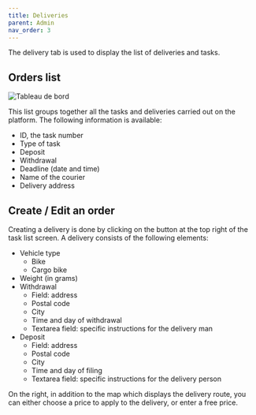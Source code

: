 ```yaml
---
title: Deliveries
parent: Admin
nav_order: 3
---
```


The delivery tab is used to display the list of deliveries and tasks.

## Orders list

<span class="zoomable">![Tableau de bord](/assets/images/livraisons_fr.png)</span>

This list groups together all the tasks and deliveries carried out on the platform. The following information is available:
  - ID, the task number
  - Type of task
  - Deposit
  - Withdrawal
  - Deadline (date and time)
  - Name of the courier
  - Delivery address

## Create / Edit an order

Creating a delivery is done by clicking on the button at the top right of the task list screen. A delivery consists of the following elements:
- Vehicle type
  - Bike
  - Cargo bike
- Weight (in grams)
- Withdrawal
  - Field: address
  - Postal code
  - City
  - Time and day of withdrawal
  - Textarea field: specific instructions for the delivery man
- Deposit
  - Field: address
  - Postal code
  - City
  - Time and day of filing
  - Textarea field: specific instructions for the delivery person

On the right, in addition to the map which displays the delivery route, you can either choose a price to apply to the delivery, or enter a free price.
